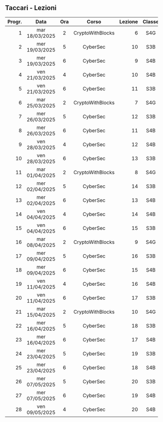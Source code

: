 ## Taccari - Lezioni

|Progr.| Data | Ora | Corso | Lezione | Classe |
|--:|:-:|:-:|:-:|--:|:-:|
|1|mar 18/03/2025|2|CryptoWithBlocks|6|S4G|
|2|mer 19/03/2025|5|CyberSec|10|S3B|
|3|mer 19/03/2025|6|CyberSec|9|S4B|
|4|ven 21/03/2025|4|CyberSec|10|S4B|
|5|ven 21/03/2025|6|CyberSec|11|S3B|
|6|mar 25/03/2025|2|CryptoWithBlocks|7|S4G|
|7|mer 26/03/2025|5|CyberSec|12|S3B|
|8|mer 26/03/2025|6|CyberSec|11|S4B|
|9|ven 28/03/2025|4|CyberSec|12|S4B|
|10|ven 28/03/2025|6|CyberSec|13|S3B|
|11|mar 01/04/2025|2|CryptoWithBlocks|8|S4G|
|12|mer 02/04/2025|5|CyberSec|14|S3B|
|13|mer 02/04/2025|6|CyberSec|13|S4B|
|14|ven 04/04/2025|4|CyberSec|14|S4B|
|15|ven 04/04/2025|6|CyberSec|15|S3B|
|16|mar 08/04/2025|2|CryptoWithBlocks|9|S4G|
|17|mer 09/04/2025|5|CyberSec|16|S3B|
|18|mer 09/04/2025|6|CyberSec|15|S4B|
|19|ven 11/04/2025|4|CyberSec|16|S4B|
|20|ven 11/04/2025|6|CyberSec|17|S3B|
|21|mar 15/04/2025|2|CryptoWithBlocks|10|S4G|
|22|mer 16/04/2025|5|CyberSec|18|S3B|
|23|mer 16/04/2025|6|CyberSec|17|S4B|
|24|mer 23/04/2025|5|CyberSec|19|S3B|
|25|mer 23/04/2025|6|CyberSec|18|S4B|
|26|mer 07/05/2025|5|CyberSec|20|S3B|
|27|mer 07/05/2025|6|CyberSec|19|S4B|
|28|ven 09/05/2025|4|CyberSec|20|S4B|


